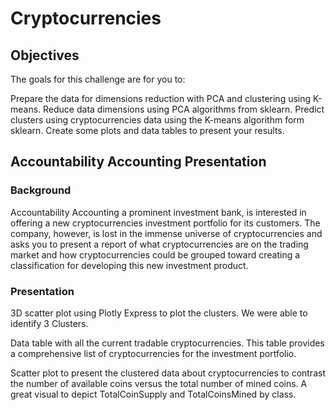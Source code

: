 # Cryptocurrencies

## Objectives
The goals for this challenge are for you to:

Prepare the data for dimensions reduction with PCA and clustering using K-means.
Reduce data dimensions using PCA algorithms from sklearn.
Predict clusters using cryptocurrencies data using the K-means algorithm form sklearn.
Create some plots and data tables to present your results.

## Accountability Accounting Presentation
### Background
Accountability Accounting a prominent investment bank, is interested in offering a new cryptocurrencies investment portfolio for its customers. The company, however, is lost in the immense universe of cryptocurrencies and asks you to present a report of what cryptocurrencies are on the trading market and how cryptocurrencies could be grouped toward creating a classification for developing this new investment product.

### Presentation
3D scatter plot using Plotly Express to plot the clusters. We were able to identify 3 Clusters.

Data table with all the current tradable cryptocurrencies. This table provides a comprehensive list of cryptocurrencies for the investment portfolio.

Scatter plot to present the clustered data about cryptocurrencies to contrast the number of available coins versus the total number of mined coins. A great visual to depict TotalCoinSupply and TotalCoinsMined by class.
